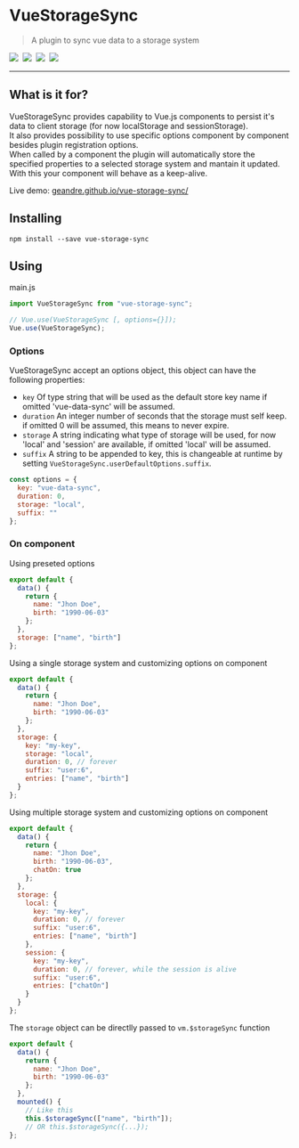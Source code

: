 # VueStorageSync

> A plugin to sync vue data to a storage system

<img src="https://badgen.net/badge/NPM/1.1.2/blue"/>&nbsp;
<img src="https://badgen.net/badge/License/ISC/green"/>&nbsp;
<img src="https://badgen.net/badge/Style%20Guide/Airbnb/grey"/>&nbsp;
<img src="https://badgen.net/badge/Language/JS/orange"/>&nbsp;

---

## What is it for?

VueStorageSync provides capability to Vue.js components to persist it's data to client storage
(for now localStorage and sessionStorage).  
It also provides possibility to use specific options component by component besides plugin
registration options.  
When called by a component the plugin will automatically store the specified properties to a
selected storage system and mantain it updated. With this your component will behave as a keep-alive.

Live demo: [geandre.github.io/vue-storage-sync/](https://geandre.github.io/vue-storage-sync/)

## Installing

```bach
npm install --save vue-storage-sync
```

## Using

main.js

```js
import VueStorageSync from "vue-storage-sync";

// Vue.use(VueStorageSync [, options={}]);
Vue.use(VueStorageSync);
```

### Options

VueStorageSync accept an options object, this object can have the following properties:

- `key` Of type string that will be used as the default store key name if omitted 'vue-data-sync' will
  be assumed.
- `duration` An integer number of seconds that the storage must self keep. if omitted 0 will be
  assumed, this means to never expire.
- `storage` A string indicating what type of storage will be used, for now 'local' and 'session' are
  available, if omitted 'local' will be assumed.
- `suffix` A string to be appended to key, this is changeable at runtime by setting `VueStorageSync.userDefaultOptions.suffix`.

```js
const options = {
  key: "vue-data-sync",
  duration: 0,
  storage: "local",
  suffix: ""
};
```

### On component

Using preseted options

```js
export default {
  data() {
    return {
      name: "Jhon Doe",
      birth: "1990-06-03"
    };
  },
  storage: ["name", "birth"]
};
```

Using a single storage system and customizing options on component

```js
export default {
  data() {
    return {
      name: "Jhon Doe",
      birth: "1990-06-03"
    };
  },
  storage: {
    key: "my-key",
    storage: "local",
    duration: 0, // forever
    suffix: "user:6",
    entries: ["name", "birth"]
  }
};
```

Using multiple storage system and customizing options on component

```js
export default {
  data() {
    return {
      name: "Jhon Doe",
      birth: "1990-06-03",
      chatOn: true
    };
  },
  storage: {
    local: {
      key: "my-key",
      duration: 0, // forever
      suffix: "user:6",
      entries: ["name", "birth"]
    },
    session: {
      key: "my-key",
      duration: 0, // forever, while the session is alive
      suffix: "user:6",
      entries: ["chatOn"]
    }
  }
};
```

The `storage` object can be directlly passed to `vm.$storageSync` function

```js
export default {
  data() {
    return {
      name: "Jhon Doe",
      birth: "1990-06-03"
    };
  },
  mounted() {
    // Like this
    this.$storageSync(["name", "birth"]);
    // OR this.$storageSync({...});
};
```

